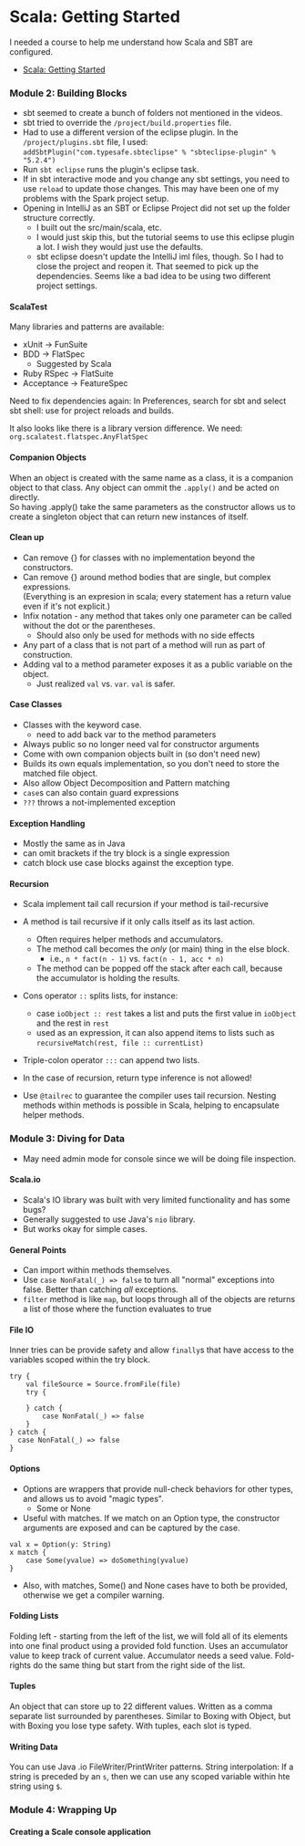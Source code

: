 # Scala: Getting Started

I needed a course to help me understand how Scala and SBT are configured.

* [Scala: Getting Started](https://app.pluralsight.com/library/courses/scala-getting-started/discussion)

### Module 2: Building Blocks
*  sbt seemed to create a bunch of folders not mentioned in the videos.
*  sbt tried to override the `/project/build.properties` file.
*  Had to use a different version of the eclipse plugin.  In the `/project/plugins.sbt` file, I used:
`addSbtPlugin("com.typesafe.sbteclipse" % "sbteclipse-plugin" % "5.2.4")`
*  Run `sbt eclipse` runs the plugin's eclipse task.  
*  If in sbt interactive mode and you change any sbt settings, you need to use `reload` to update those changes.  This may have been one of my problems with the Spark project setup.
*  Opening in IntelliJ as an SBT or Eclipse Project did not set up the folder structure correctly.
    *  I built out the src/main/scala, etc.
    *  I would just skip this, but the tutorial seems to use this eclipse plugin a lot. I wish they would just use the defaults.
    *  sbt eclipse doesn't update the IntelliJ iml files, though.  So I had to close the project and reopen it.  That seemed to pick up the dependencies.  Seems like a bad idea to be using two different project settings.
#### ScalaTest
Many libraries and patterns are available:
* xUnit -> FunSuite
* BDD -> FlatSpec
    * Suggested by Scala
* Ruby RSpec -> FlatSuite
* Acceptance -> FeatureSpec

Need to fix dependencies again:
In Preferences, search for sbt and select sbt shell: use for project reloads and builds.

It also looks like there is a library version difference.  We need:
`org.scalatest.flatspec.AnyFlatSpec`

#### Companion Objects
When an object is created with the same name as a class, it is a companion object to that class.
Any object can ommit the `.apply()` and be acted on directly.  
So having .apply() take the same parameters as the constructor allows us to create a singleton object that can return new instances of itself.

#### Clean up
*  Can remove {} for classes with no implementation beyond the constructors.
*  Can remove {} around method bodies that are single, but complex expressions.  
    (Everything is an expresion in scala; every statement has a return value even if it's not explicit.)
*  Infix notation - any method that takes only one parameter can be called without the dot or the parentheses.
    *  Should also only be used for methods with no side effects 
*  Any part of a class that is not part of a method will run as part of construction.
*  Adding val to a method parameter exposes it as a public variable on the object.
    *  Just realized `val` vs. `var`.  `val` is safer.

#### Case Classes
*  Classes with the keyword case.
    *  need to add back var to the method parameters
*  Always public so no longer need val for constructor arguments
*  Come with own companion objects built in (so don't need new)
*  Builds its own equals implementation, so you don't need to store the matched file object.
*  Also allow Object Decomposition and Pattern matching
*  `case`s can also contain guard expressions
*  `???` throws a not-implemented exception

#### Exception Handling
*  Mostly the same as in Java
*  can omit brackets if the try block is a single expression
*  catch block use case blocks against the exception type.

#### Recursion
*  Scala implement tail call recursion if your method is tail-recursive
*  A method is tail recursive if it only calls itself as its last action.
    *  Often requires helper methods and accumulators.
    *  The method call becomes the *only* (or main) thing in the else block.
        -  i.e., `n * fact(n - 1)` vs. `fact(n - 1, acc * n)`
    *  The method can be popped off the stack after each call, because the accumulator is holding the results.

*  Cons operator `::` splits lists, for instance:
    -  case `ioObject :: rest` takes a list and puts the first value in `ioObject` and the rest in `rest`
    -  used as an expression, it can also append items to lists such as `recursiveMatch(rest, file :: currentList)`
*  Triple-colon operator `:::` can append two lists.    
*  In the case of recursion, return type inference is not allowed!
*  Use `@tailrec` to guarantee the compiler uses tail recursion.
Nesting methods within methods is possible in Scala, helping to encapsulate helper methods.

### Module 3: Diving for Data
*  May need admin mode for console since we will be doing file inspection.

#### Scala.io
*  Scala's IO library was built with very limited functionality and has some bugs?
*  Generally suggested to use Java's `nio` library.
*  But works okay for simple cases.

#### General Points
*  Can import within methods themselves.
*  Use `case NonFatal(_) => false` to turn all "normal" exceptions into false.  Better than catching *all* exceptions.
*  `filter` method is like `map`, but loops through all of the objects are returns a list of those where the function evaluates to true

#### File IO
Inner tries can be provide safety and allow `finally`s that have access to the variables
scoped within the try block.
```
try {
    val fileSource = Source.fromFile(file)
    try {

    } catch {
        case NonFatal(_) => false
    }
} catch {
  case NonFatal(_) => false
}
```

#### Options
*  Options are wrappers that provide null-check behaviors for other types, and allows us to avoid "magic types".
    * Some or None
*  Useful with matches.  If we match on an Option type, the constructor arguments are exposed and can be captured by the case.
```
val x = Option(y: String)
x match {
    case Some(yvalue) => doSomething(yvalue)
}
```
*  Also, with matches, Some() and None cases have to both be provided, otherwise we get a compiler warning.

#### Folding Lists
Folding left - starting from the left of the list, we will fold all of its elements into one final product using a provided fold function.
Uses an accumulator value to keep track of current value.  Accumulator needs a seed value.
Fold-rights do the same thing but start from the right side of the list.

#### Tuples
An object that can store up to 22 different values.
Written as a comma separate list surrounded by parentheses.
Similar to Boxing with Object, but with Boxing you lose type safety.
With tuples, each slot is typed.

#### Writing Data
You can use Java .io FileWriter/PrintWriter patterns.
String interpolation: If a string is preceded by an `s`, then we can use any scoped variable within hte string using `$`.

### Module 4: Wrapping Up
#### Creating a Scale console application

